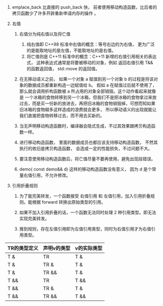 1. emplace_back 比直接的 push_back 快， 前者使用移动构造函数，比后者的拷贝函数少了许多开辟重新申请内存的操作 。

2. 右值

    1. 右值分为纯右值以及将亡值
        1. 纯右值即 C++98 标准中右值的概念：等号右边的为右值， 更为广泛的是能取地址的是左值，不能取地址的是右值。
        2. 将亡值则是 C++11 标准中的概念：C++11 新增的右值引用相关的表达式， 这种表达式通常是将要被移动的对象，例如 返回右值引用 T&& 的函数返回值， std::move 的返回值。

    2. 在无移动语义之前， 如果一个对象 a 赋值到另一个对象 b 的过程是将该对象的数据成员都重新构造一边赋值给 b。 假如 a 在赋值过后就不使用了，那么就会调用析构函数被 a 所占用的对象全部销毁。这个动作看起来就像是 一个冰箱的食物转移到另一个冰箱，但我们不是把冰箱的食物拿过来放过去，而是买一份新的放进去，再把旧冰箱的食物销毁掉，可想而知如果旧冰箱的食物越多这样造成的浪费就会更多， 所以移动语义的出现就能让我们直接把食物转移过去，而不用去买新的。

    3. 当无声明移动构造函数时，编译器会隐式生成，不过其效果跟拷贝构造函数一样。

    4. 进行移动构造函数， 里面的数据成员也都应该支持移动构造函数， 不然其执行的依旧是拷贝构造函数， 会造成一定的性能损失，不过问题不大。

    5. 要注意使用移动构造函数后，将亡值尽量不要再使用，避免出现段错误。

    6. demo( const demo&& d) 这样的移动构造函数没有意义， 因为 d 是个常量右值引用，不允许修改。


3. 引用折叠规则

    1. 为了能完美转发，一个函数接受 右值引用 和 左值引用，加入引用折叠规则。能根据 forward 转换出原始类型的引用。
    
    2. 如果不加入引用折叠的话，一个函数无法同时处理 2 种引用类型。即无法实现完美转发。
    
    3. 推到规则，存在左值引用即为左值引用类型，同时为右值引用才为右值引用类型。
    

| TR的类型定义 | 声明v的类型 | v的实际类型 |
|:-- |:-- |:--|
| T & | TR  | T & |
| T & | TR & | T & |
| T & | TR && | T & |
| T && | TR | T && |
| T && | TR & | T & |
| T && | TR && | T && |

    
